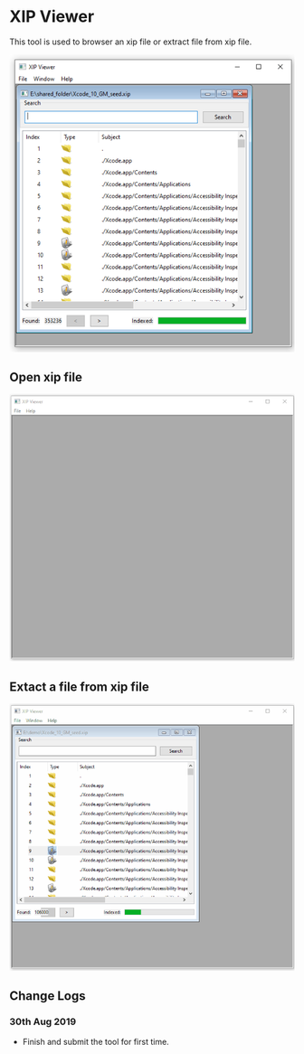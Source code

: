 # XIP Viewer

This tool is used to browser an xip file or extract file from xip file.

![GUI](gui.png)

## Open xip file

![Open XIP File](open_xip_file.gif)

## Extact a file from xip file

![Extract a File](export_file_from_xip_file.gif)

## Change Logs

### 30th Aug 2019
* Finish and submit the tool for first time.
